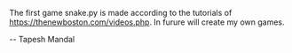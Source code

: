 The first game snake.py is made according to the tutorials of https://thenewboston.com/videos.php. In furure will create my own games.

--
Tapesh Mandal

